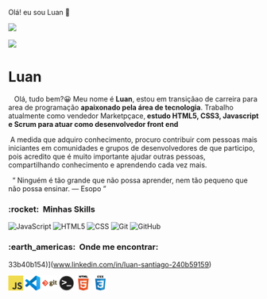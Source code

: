 <p font-weight: bold>Olá! eu sou Luan 👋</p>

<img src="https://user-images.githubusercontent.com/73807228/153535920-9961208e-36e3-452f-aaef-12db2987544b.gif">

![](https://komarev.com/ghpvc/?username=VanessaSwerts&color=006bed)

<h1 id="name">Luan</h1>
        <p> &nbsp;&nbsp; Olá, tudo bem?😀 Meu nome é <strong>Luan</strong>, estou em transiçãao de carreira para area de programação <strong> apaixonado pela área de tecnologia</strong>. Trabalho atualmente como vendedor Marketpçace,<strong> estudo HTML5, CSS3, Javascript e Scrum para atuar como desenvolvedor front end</strong>
        <p> &nbsp;A medida que adquiro conhecimento, procuro contribuir com pessoas mais iniciantes em comunidades e grupos de desenvolvedores de que participo, pois acredito que é muito importante ajudar outras pessoas, compartilhando conhecimento e aprendendo cada vez mais. </p>
            <p>&nbsp;&nbsp;<q> Ninguém é tão grande que não possa aprender, nem tão pequeno que não possa ensinar.
                ― Esopo

<h3> </h3>



<h3> :rocket: &nbsp;Minhas Skills </h3>

  ![JavaScript](https://img.shields.io/badge/-JavaScript-333333?style=flat&logo=javascript)
  ![HTML5](https://img.shields.io/badge/-HTML5-333333?style=flat&logo=HTML5)
  ![CSS](https://img.shields.io/badge/-CSS-333333?style=flat&logo=CSS3&logoColor=1572B6)
   ![Git](https://img.shields.io/badge/-Git-333333?style=flat&logo=git)
  ![GitHub](https://img.shields.io/badge/-GitHub-333333?style=flat&logo=github)
  
  
 <h3> :earth_americas: &nbsp;Onde me encontrar: </h3> 

33b40b154)](www.linkedin.com/in/luan-santiago-240b59159)

<code><img height="30" src="https://raw.githubusercontent.com/github/explore/80688e429a7d4ef2fca1e82350fe8e3517d3494d/topics/javascript/javascript.png"></code>
<code><img height="30" src="https://raw.githubusercontent.com/github/explore/80688e429a7d4ef2fca1e82350fe8e3517d3494d/topics/visual-studio-code/visual-studio-code.png"></code>
<code><img height="30" src="https://raw.githubusercontent.com/github/explore/80688e429a7d4ef2fca1e82350fe8e3517d3494d/topics/git/git.png"></code>
<code><img height="30" src="https://raw.githubusercontent.com/github/explore/80688e429a7d4ef2fca1e82350fe8e3517d3494d/topics/terminal/terminal.png"></code>
<code><img height="30" src="https://raw.githubusercontent.com/github/explore/80688e429a7d4ef2fca1e82350fe8e3517d3494d/topics/html/html.png"></code>
<code><img height="30" src="https://raw.githubusercontent.com/github/explore/80688e429a7d4ef2fca1e82350fe8e3517d3494d/topics/css/css.png"></code>
